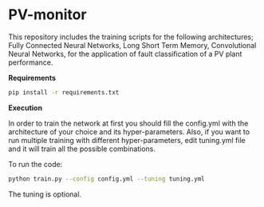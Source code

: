 # PV-monitor

This repository includes the training scripts for the following architectures; Fully Connected Neural Networks, Long Short Term Memory, Convolutional Neural Networks, for the application of fault classification of a PV plant performance.

**Requirements**
```bash
pip install -r requirements.txt
```

**Execution**

In order to train the network at first you should fill the config.yml with the architecture of your choice and its hyper-parameters. Also, if you want to run multiple training with different hyper-parameters, edit tuning.yml file and it will train all the possible combinations.

To run the code:
```bash
python train.py --config config.yml --tuning tuning.yml
```
The tuning is optional.
